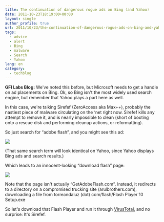 ```yaml
---
title: The continuation of dangerous rogue ads on Bing (and Yahoo)
date: 2011-10-23T18:19:00+00:00
layout: single
author_profile: true
url: 2011/10/23/the-continuation-of-dangerous-rogue-ads-on-bing-and-yahoo/
tags:
  - advice
  - alert
  - Bing
  - malware
  - Search
  - Yahoo
lang: en
category: 
  - techblog
---
```

**GFI Labs Blog:** We've noted this before, but Microsoft needs to get a handle on ad placements on Bing. Ok, so Bing isn't the most widely used search engine, but remember that Yahoo plays a part here as well.

In this case, we're talking Sirefef (ZeroAccess aka Max++), probably the nastiest piece of malware circulating on the ‘net right now. Sirefef kills any attempt to remove it, and is nearly impossible to clean (short of booting onto a rescue disk and performing cleanup actions, or reformatting).

So just search for “adobe flash”, and you might see this ad:

[![](http://2.bp.blogspot.com/-LAmzXqz3E6w/TqRS5ubfO2I/AAAAAAAAEKM/1SbuNzfHTeg/s400/bing2382348888.png)](http://2.bp.blogspot.com/-LAmzXqz3E6w/TqRS5ubfO2I/AAAAAAAAEKM/1SbuNzfHTeg/s1600/bing2382348888.png)

(That same search term will look identical on Yahoo, since Yahoo displays Bing ads and search results.)

Which leads to an innocent-looking “download flash” page:

[![](http://4.bp.blogspot.com/-p4X9uBi42xo/TqRTV5iIlII/AAAAAAAAEKU/Rn7B1kgk0rE/s400/bing2382348888a.png)](http://4.bp.blogspot.com/-p4X9uBi42xo/TqRTV5iIlII/AAAAAAAAEKU/Rn7B1kgk0rE/s1600/bing2382348888a.png)

Note that the page isn't actually “GetAdobeFlash.com”. Instead, it redirects to a directory on a compromised trucking site (arulbrothers.com), downloading a file from torreandaluz (dot) com/flash/Flash Player 10 Setup.exe

So let's download that Flash Player and run it through [VirusTotal](http://www.virustotal.com/file-scan/report.html?id=9a94bbce912c9d03b58be5c411d85a49f809e297fe6eee41a54122e0bbe2fac0-1318507455), and no surprise: It's Sirefef.